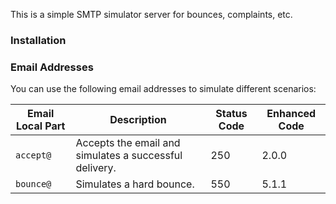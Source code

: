 This is a simple SMTP simulator server for bounces, complaints, etc.

### Installation

<!--  -->

### Email Addresses

You can use the following email addresses to simulate different scenarios:

| Email Local Part | Description                                      | Status Code | Enhanced Code |
|------------------|--------------------------------------------------|-------------|---------------|
| `accept@`         | Accepts the email and simulates a successful delivery. | 250         | 2.0.0         |
| `bounce@`         | Simulates a hard bounce.                          | 550         | 5.1.1         |